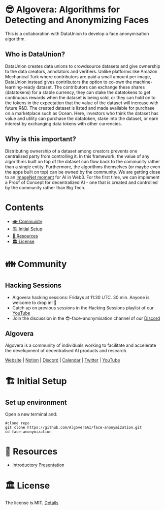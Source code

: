 # 😎 Algovera: Algorithms for Detecting and Anonymizing Faces

This is a collaboration with DataUnion to develop a face anonymisation algorithm. 

## Who is DataUnion?
DataUnion creates data unions to crowdsource datasets and give ownership to the data creators, annotators and verifiers. Unlike platforms like Amazon Mechanical Turk where contributors are paid a small amount per image, DataUnion instead gives contributors the option to co-own the machine-learning-ready dataset. The contributors can exchange these shares (datatokens) for a stable currency, they can stake the datatokens to get continuous rewards when the dataset is being sold, or they can hold on to the tokens in the expectation that the value of the dataset will increase with future R&D. The created dataset is listed and made available for purchase on a marketplace such as Ocean. Here, investors who think the dataset has value and utility can purchase the datatoken, stake into the dataset, or earn interest by exchanging data tokens with other currencies.

## Why is this important?
Distributing ownership of a dataset among creators prevents one centralised party from controlling it. In this framework, the value of any algorithms built on top of the dataset can flow back to the community rather than a single entity. Furthermore, the algorithms themselves (or maybe even the apps built on top) can be owned by the community. We are getting close to an [ImageNet moment](https://news.ycombinator.com/item?id=17493090) for AI in Web3. For the first time, we can implement a Proof of Concept for decentralized AI - one that is created and controlled by the community rather than Big Tech.

# Contents

- [👪 Community](#-community)
- [🏗 Initial Setup](#-initial-setup)
- [🤖 Resources](#-resources)
- [🏛 License](#-license)

# 👪 Community

## Hacking Sessions
- Algovera hacking sessions: Fridays at 11:30 UTC. 30 min. Anyone is welcome to drop in! 👋
- Catch up on previous sessions in the Hacking Sessions playlist of our [YouTube](https://www.youtube.com/watch?v=3fEOWSxYDS4&list=PLgIrgqrkZC92BwzU41av4AnnqVhV9MpND)
- Join the discussion in the 😎-face-anonymisation channel of our [Discord](https://discord.gg/e65RuHSDS5)

## Algovera

Algovera is a community of individuals working to facilitate and accelerate the development of decentralised AI products and research.

[Website](https://www.algovera.ai/) | [Notion](https://algovera.notion.site/) | [Discord](https://discord.gg/e65RuHSDS5) | [Calendar](https://algovera.notion.site/Calendar-9d79fab364234b47b6d24021efc28e42) | [Twitter](https://twitter.com/AlgoveraAI) | [YouTube](https://www.youtube.com/channel/UC2A5iUpP6k52ZZmC8LFj1IA) 

# 🏗 Initial Setup 

## Set up environment

Open a new terminal and:
```console
#clone repo
git clone https://github.com/AlgoveraAI/face-anonymization.git
cd face-anonymization
```

# 🤖 Resources

* Introductory [Presentation](https://docs.google.com/presentation/d/1rYopNHlvFvV2Pqa08sGWxLbhR8uuiqfPgFnomJO9oVM/edit?usp=sharing)

# 🏛 License

The license is MIT. [Details](LICENSE)
